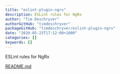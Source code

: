 ```yaml
---
title: "eslint-plugin-ngrx"
description: ESLint rules for NgRx
author: "Tim Deschryver"
authorGitHub: "timdeschryver"
packageGitHub: "timdeschryver/eslint-plugin-ngrx"
date: "2020-05-23T17:12:00+1000"
categories: []
keywords: []
---
```


ESLint rules for NgRx

[README.md](https://github.com/timdeschryver/eslint-plugin-ngrx/blob/master/README.md)
